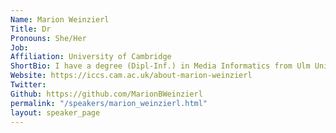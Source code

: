 ```yaml
---
Name: Marion Weinzierl 
Title: Dr
Pronouns: She/Her
Job: 
Affiliation: University of Cambridge
ShortBio: I have a degree (Dipl-Inf.) in Media Informatics from Ulm University, Germany, and a PhD (Dr.rer.nat.) in Scientific Computing from Technische Universitaet Muenchen, Germany. After my PhD, I did a 3-year postdoc in Solar Physics and Space Weather Prediction at Durham University, UK, and then worked as Computational Scientist at a x-ray technology start-up for two years. I then went back to Durham University to work as Research Software Engineer (RSE) in Advanced Research Computing (ARC), and also took on the role as Research Software Engineering Team Lead at the N8 Centre of Excellence for Computationally Intensive Research (N8 CIR), where I led the RSE community and RSE leaders network, chaired the user group of the regional supercomputer Bede, co-lead the Bede support group, and co-founded and co-led the N8 CIR Women in High Performance Computing (WHPC) chapter. After 3.5 years at ARC Durham and 2.5 years at N8 CIR I left both to join the RSE team at the ICCS, University of Cambridge. 
Website: https://iccs.cam.ac.uk/about-marion-weinzierl
Twitter: 
Github: https://github.com/MarionBWeinzierl
permalink: "/speakers/marion_weinzierl.html"
layout: speaker_page
---
```


